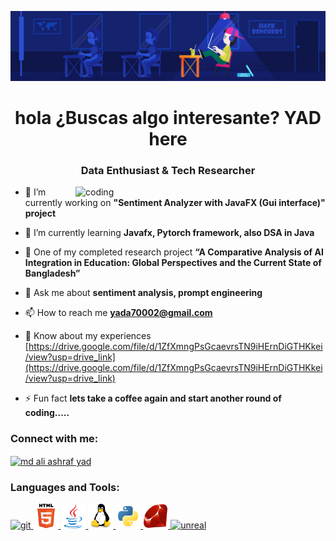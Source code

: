 ![logo](https://github.com/donti507/yad/blob/master/79731568097599.5b50bca477735.jpg)
<h1 align="center">hola ¿Buscas algo interesante? YAD here</h1>
<h3 align="center">Data Enthusiast & Tech Researcher</h3>

<img align="right" alt="coding" width="400" src="https://user-
images.githubusercontent.com/55389276/140866485-8fb1c876-9a8f-4d6a-98dc-08c4981eaf70.gif">

- 🔭 I’m currently working on **"Sentiment Analyzer with JavaFX (Gui interface)" project**

- 🌱 I’m currently learning **Javafx, Pytorch framework, also DSA in Java**

- 👯 One of my completed research project **“A Comparative Analysis of AI Integration in Education: Global Perspectives and the Current State of Bangladesh”**

- 💬 Ask me about **sentiment analysis, prompt engineering**

- 📫 How to reach me **yada70002@gmail.com**

- 📄 Know about my experiences [https://drive.google.com/file/d/1ZfXmngPsGcaevrsTN9iHErnDiGTHKkei/view?usp=drive_link](https://drive.google.com/file/d/1ZfXmngPsGcaevrsTN9iHErnDiGTHKkei/view?usp=drive_link)

- ⚡ Fun fact **lets take a coffee again and start another round of coding.....**

<h3 align="left">Connect with me:</h3>
<p align="left">
<a href="https://linkedin.com/in/md ali ashraf yad" target="blank"><img align="center" src="https://raw.githubusercontent.com/rahuldkjain/github-profile-readme-generator/master/src/images/icons/Social/linked-in-alt.svg" alt="md ali ashraf yad" height="30" width="40" /></a>
</p>

<h3 align="left">Languages and Tools:</h3>
<p align="left"> <a href="https://git-scm.com/" target="_blank" rel="noreferrer"> <img src="https://www.vectorlogo.zone/logos/git-scm/git-scm-icon.svg" alt="git" width="40" height="40"/> </a> <a href="https://www.w3.org/html/" target="_blank" rel="noreferrer"> <img src="https://raw.githubusercontent.com/devicons/devicon/master/icons/html5/html5-original-wordmark.svg" alt="html5" width="40" height="40"/> </a> <a href="https://www.java.com" target="_blank" rel="noreferrer"> <img src="https://raw.githubusercontent.com/devicons/devicon/master/icons/java/java-original.svg" alt="java" width="40" height="40"/> </a> <a href="https://www.linux.org/" target="_blank" rel="noreferrer"> <img src="https://raw.githubusercontent.com/devicons/devicon/master/icons/linux/linux-original.svg" alt="linux" width="40" height="40"/> </a> <a href="https://www.python.org" target="_blank" rel="noreferrer"> <img src="https://raw.githubusercontent.com/devicons/devicon/master/icons/python/python-original.svg" alt="python" width="40" height="40"/> </a> <a href="https://www.ruby-lang.org/en/" target="_blank" rel="noreferrer"> <img src="https://raw.githubusercontent.com/devicons/devicon/master/icons/ruby/ruby-original.svg" alt="ruby" width="40" height="40"/> </a> <a href="https://unrealengine.com/" target="_blank" rel="noreferrer"> <img src="https://raw.githubusercontent.com/kenangundogan/fontisto/036b7eca71aab1bef8e6a0518f7329f13ed62f6b/icons/svg/brand/unreal-engine.svg" alt="unreal" width="40" height="40"/> </a> </p>
